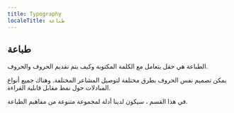 ```yaml
---
title: Typography
localeTitle: طباعة
---
```

## طباعة

الطباعة هي حقل يتعامل مع الكلمة المكتوبة وكيف يتم تقديم الحروف والحروف.

يمكن تصميم نفس الحروف بطرق مختلفة لتوصيل المشاعر المختلفة. وهناك جميع أنواع المبادلات حول نمط مقابل قابلية القراءة.

في هذا القسم ، سيكون لدينا أدلة لمجموعة متنوعة من مفاهيم الطباعة.